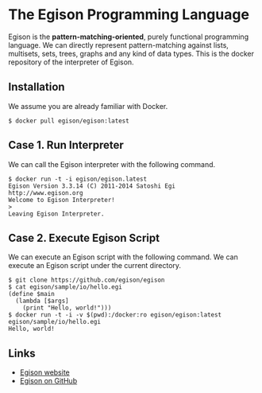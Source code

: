 # The Egison Programming Language

Egison is the **pattern-matching-oriented**, purely functional programming language.
We can directly represent pattern-matching against lists, multisets, sets, trees, graphs and any kind of data types.
This is the docker repository of the interpreter of Egison.

## Installation

We assume you are already familiar with Docker.

```
$ docker pull egison/egison:latest
```

## Case 1. Run Interpreter

We can call the Egison interpreter with the following command.

```
$ docker run -t -i egison/egison.latest
Egison Version 3.3.14 (C) 2011-2014 Satoshi Egi
http://www.egison.org
Welcome to Egison Interpreter!
> 
Leaving Egison Interpreter.
```

## Case 2. Execute Egison Script

We can execute an Egison script with the following command.
We can execute an Egison script under the current directory.

```
$ git clone https://github.com/egison/egison
$ cat egison/sample/io/hello.egi
(define $main
  (lambda [$args]
    (print "Hello, world!")))
$ docker run -t -i -v $(pwd):/docker:ro egison/egison:latest egison/sample/io/hello.egi
Hello, world!
```

## Links

- [Egison website](http://www.egison.org)
- [Egison on GitHub](https://github.com/egison/egison)
